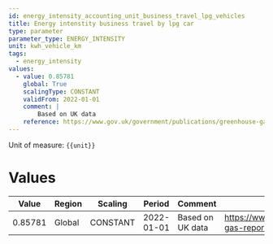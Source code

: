 ```yaml
---
id: energy_intensity_accounting_unit_business_travel_lpg_vehicles
title: Energy intenstity business travel by lpg car
type: parameter
parameter_type: ENERGY_INTENSITY
unit: kwh_vehicle_km
tags:
  - energy_intensity
values:
  - value: 0.85781
    global: True
    scalingType: CONSTANT
    validFrom: 2022-01-01
    comment: |
        Based on UK data
    reference: https://www.gov.uk/government/publications/greenhouse-gas-reporting-conversion-factors-2022
---
```



Unit of measure: `{{unit}}`


# Values


| Value | Region | Scaling | Period | Comment | Reference |
|-------|--------|---------|--------|---------|-----------|
| 0.85781 | Global | CONSTANT | 2022-01-01 | Based on UK data | https://www.gov.uk/government/publications/greenhouse-gas-reporting-conversion-factors-2022 |


